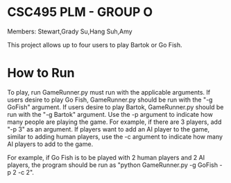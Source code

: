 # CSC495 PLM - GROUP O
Members:
Stewart,Grady
Su,Hang
Suh,Amy

This project allows up to four users to play Bartok or Go Fish.

# How to Run
To play, run GameRunner.py must run with the applicable arguments.
If users desire to play Go Fish, GameRunner.py should be run with the "-g GoFish" argument.
If users desire to play Bartok, GameRunner.py should be run with the "-g Bartok" argument.
Use the -p argument to indicate how many people are playing the game. For example, if there are 3 players, add "-p 3" as an argument.
If players want to add an AI player to the game, similar to adding human players, use the -c argument to indicate how many AI players to add to the game.

For example, if Go Fish is to be played with 2 human players and 2 AI players, the program should be run as "python GameRunner.py -g GoFish -p 2 -c 2".
